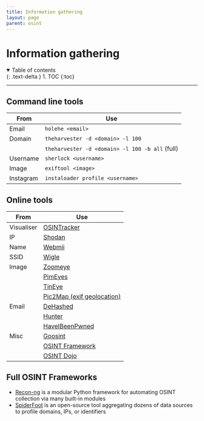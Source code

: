 ```yaml
---
title: Information gathering
layout: page
parent: osint
---
```


# Information gathering

<details open markdown="block">
  <summary>
    Table of contents
  </summary>
  {: .text-delta }
1. TOC
{:toc}
</details>

---

## Command line tools

| **From** | **Use** |
| --- | --- |
| Email | `holehe <email>` |
| Domain | `theharvester -d <domain> -l 100` |
| | `theharvester -d <domain> -l 100 -b all` (full)|
| Username | `sherlock <username>` |
| Image | `exiftool <image>` |
| Instagram | `instaloader profile <username>` |

## Online tools

| **From** | **Use** |
| --- | --- |
| Visualiser | [OSINTracker](https://www.osintracker.com/) |
| IP | [Shodan](https://www.shodan.io/) |
| Name | [Webmii](https://webmii.com/) |
| SSID | [Wigle](https://wigle.net/) |
| Image | [Zoomeye](https://www.zoomeye.org/) |
| | [PimEyes](https://pimeyes.com/) |
| | [TinEye](https://tineye.com) |
| | [Pic2Map (exif geolocation)](https://www.pic2map.com/) |
| Email | [DeHashed](https://dehashed.com/search) |
| | [Hunter](https://hunter.io/) |
| | [HaveIBeenPwned](https://haveibeenpwned.com/) |
| Misc | [Goosint](https://goosint.com/) |
| | [OSINT Framework](https://osintframework.com/) |
| | [OSINT Dojo](https://osintdojo.com/) |

## Full OSINT Frameworks

- [Recon-ng](https://github.com/lanmaster53/recon-ng) is a modular Python framework for automating OSINT collection via many built-in modules
- [SpiderFoot](https://github.com/smicallef/spiderfoot) is an open-source tool aggregating dozens of data sources to profile domains, IPs, or identifiers
